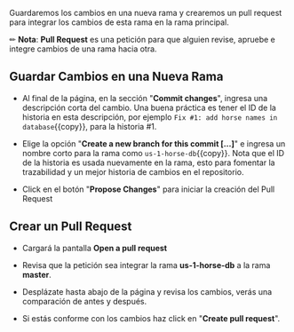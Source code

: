 Guardaremos los cambios en una nueva rama y crearemos un pull request para integrar los cambios de esta rama en la rama principal.

✏ **Nota**: **Pull Request** es una petición para que alguien revise, apruebe e integre cambios de una rama hacia otra.

## Guardar Cambios en una Nueva Rama

* Al final de la página, en la sección "**Commit changes**", ingresa una descripción corta del cambio. Una buena práctica es tener el ID de la historia en esta descripción, por ejemplo `Fix #1: add horse names in database`{{copy}}, para la historia #1.

* Elige la opción "**Create a new branch for this commit [...]**" e ingresa un nombre corto para la rama como `us-1-horse-db`{{copy}}. Nota que el ID de la historia es usada nuevamente en la rama, esto para fomentar la trazabilidad y un mejor historia de cambios en el repositorio.

* Click en el botón "**Propose Changes**" para iniciar la creación del Pull Request

## Crear un Pull Request

* Cargará la pantalla **Open a pull request**

* Revisa que la petición sea integrar la rama **us-1-horse-db** a la rama **master**.

* Desplázate hasta abajo de la página y revisa los cambios, verás una comparación de antes y después.

* Si estás conforme con los cambios haz click en "**Create pull request**".


